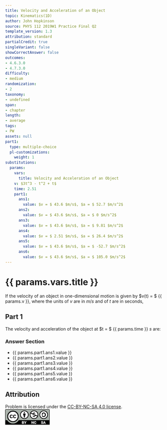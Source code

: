 ```yaml
---
title: Velocity and Acceleration of an Object
topic: Kinematics(1D)
author: John Hopkinson
source: PHYS 112 2019W1 Practice Final Q2
template_version: 1.3
attribution: standard
partialCredit: true
singleVariant: false
showCorrectAnswer: false
outcomes:
- 4.6.3.0
- 4.7.3.0
difficulty:
- medium
randomization:
- 2
taxonomy:
- undefined
span:
- chapter
length:
- average
tags:
- PW
assets: null
part1:
  type: multiple-choice
  pl-customizations:
    weight: 1
substitutions:
  params:
    vars:
      title: Velocity and Acceleration of an Object
    v: $3t^3 - t^2 + t$
    time: 2.51
    part1:
      ans1:
        value: $v = $ 43.6 $m/s$, $a = $ 52.7 $m/s^2$
      ans2:
        value: $v = $ 43.6 $m/s$, $a = $ 0 $m/s^2$
      ans3:
        value: $v = $ 43.6 $m/s$, $a = $ 9.81 $m/s^2$
      ans4:
        value: $v = $ 2.51 $m/s$, $a = $ 26.4 $m/s^2$
      ans5:
        value: $v = $ 43.6 $m/s$, $a = $ -52.7 $m/s^2$
      ans6:
        value: $v = $ 43.6 $m/s$, $a = $ 105.0 $m/s^2$
---
```

# {{ params.vars.title }}
If the velocity of an object in one-dimensional motion is given by $v(t) = $ {{ params.v }}, where the units of $v$ are in $m/s$ and of $t$ are in seconds,

## Part 1

The velocity and acceleration of the object at $t = $ {{ params.time }} $s$ are:

### Answer Section

- {{ params.part1.ans1.value }}
- {{ params.part1.ans2.value }}
- {{ params.part1.ans3.value }}
- {{ params.part1.ans4.value }}
- {{ params.part1.ans5.value }}
- {{ params.part1.ans6.value }}

## Attribution

Problem is licensed under the [CC-BY-NC-SA 4.0 license](https://creativecommons.org/licenses/by-nc-sa/4.0/).<br> ![The Creative Commons 4.0 license requiring attribution-BY, non-commercial-NC, and share-alike-SA license.](https://raw.githubusercontent.com/firasm/bits/master/by-nc-sa.png)